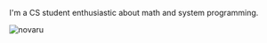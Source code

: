 I'm a CS student enthusiastic about math and system programming.

<p>
  <img src="https://github-readme-stats.vercel.app/api/top-langs?username=novaru&show_icons=true&theme=codeSTACKr&layout=compact&hide=hack,css,html,scss,javascript" alt="novaru" />
</p>
